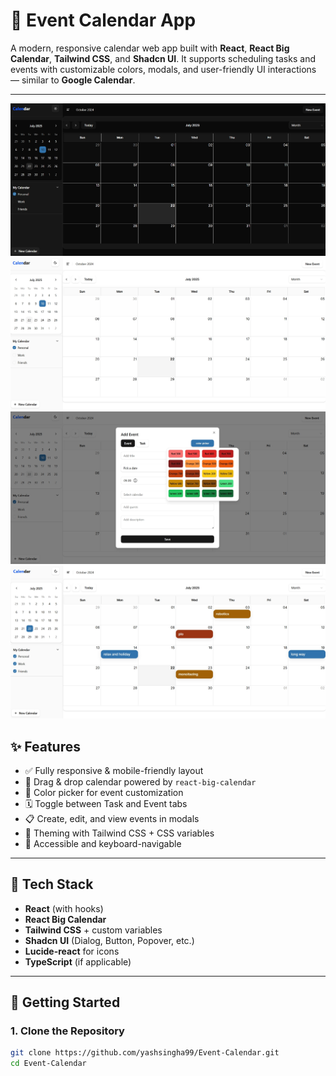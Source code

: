 # 📅 Event Calendar App

A modern, responsive calendar web app built with **React**, **React Big Calendar**, **Tailwind CSS**, and **Shadcn UI**. It supports scheduling tasks and events with customizable colors, modals, and user-friendly UI interactions — similar to **Google Calendar**.

---

![Dark Theme Calendar](public/img1.jpeg)
![Dark Theme Calendar](public/img2.jpeg)
![Event, Task & Event Color Manager](public/img3.jpeg)
![Schedular Event Drag & Drop](public/img4.jpeg)

## ✨ Features

- ✅ Fully responsive & mobile-friendly layout
- 📆 Drag & drop calendar powered by `react-big-calendar`
- 🎨 Color picker for event customization
- 🗓️ Toggle between Task and Event tabs
- 📋 Create, edit, and view events in modals
- 🌈 Theming with Tailwind CSS + CSS variables
- 🧠 Accessible and keyboard-navigable

---

## 🧱 Tech Stack

- **React** (with hooks)
- **React Big Calendar**
- **Tailwind CSS** + custom variables
- **Shadcn UI** (Dialog, Button, Popover, etc.)
- **Lucide-react** for icons
- **TypeScript** (if applicable)

---

## 🚀 Getting Started

### 1. Clone the Repository

```bash
git clone https://github.com/yashsingha99/Event-Calendar.git
cd Event-Calendar
